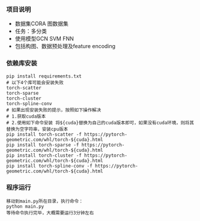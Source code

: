 ### 项目说明
- 数据集CORA 图数据集
- 任务：多分类
- 使用模型GCN SVM FNN
- 包括构图、数据预处理及feature encoding

### 依赖库安装
```
pip install requirements.txt
# 以下4个库可能会安装失败
torch-scatter
torch-sparse
torch-cluster
torch-spline-conv
# 如果出现安装失败的提示，按照如下操作解决
# 1.获取cuda版本
# 2.使用如下命令安装 将${cuda}替换为自己的cuda版本即可，如果没有cuda环境，则将其替换为空字符串，安装cpu版本
pip install torch-scatter -f https://pytorch-geometric.com/whl/torch-${cuda}.html
pip install torch-sparse -f https://pytorch-geometric.com/whl/torch-${cuda}.html
pip install torch-cluster -f https://pytorch-geometric.com/whl/torch-${cuda}.html
pip install torch-spline-conv -f https://pytorch-geometric.com/whl/torch-${cuda}.html
```
### 程序运行
```
移动到main.py所在目录，执行命令：
python main.py
等待命令执行完毕，大概需要运行3分钟左右
```

